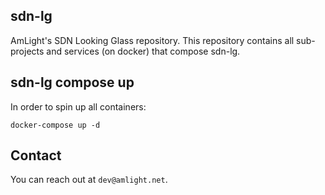 ## sdn-lg

AmLight's SDN Looking Glass repository. This repository contains all sub-projects and services (on docker) that compose sdn-lg.

## sdn-lg compose up

In order to spin up all containers:

```
docker-compose up -d
```

## Contact

You can reach out at `dev@amlight.net`.
